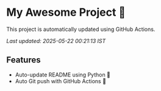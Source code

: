 # My Awesome Project 🚀

This project is automatically updated using GitHub Actions.

_Last updated: 2025-05-22 00:21:13 IST_

## Features
- Auto-update README using Python 🐍
- Auto Git push with GitHub Actions 🤖

